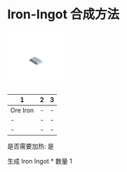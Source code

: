 # Iron-Ingot 合成方法

![Icon](Doc/Recipe/6b33913737386414196b6fc10843acac.png)

|1|2|3|
|----|-----|-----|
|Ore Iron|-|-|
|-|-|-|
|-|-|-|

是否需要加热: 是

生成 Iron Ingot \* 数量 1
<br/> <br/> <br/> 

